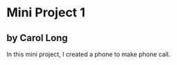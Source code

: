 # Mini Project 1

## by Carol Long

In this mini project, I created a phone to make phone call.
<br>

